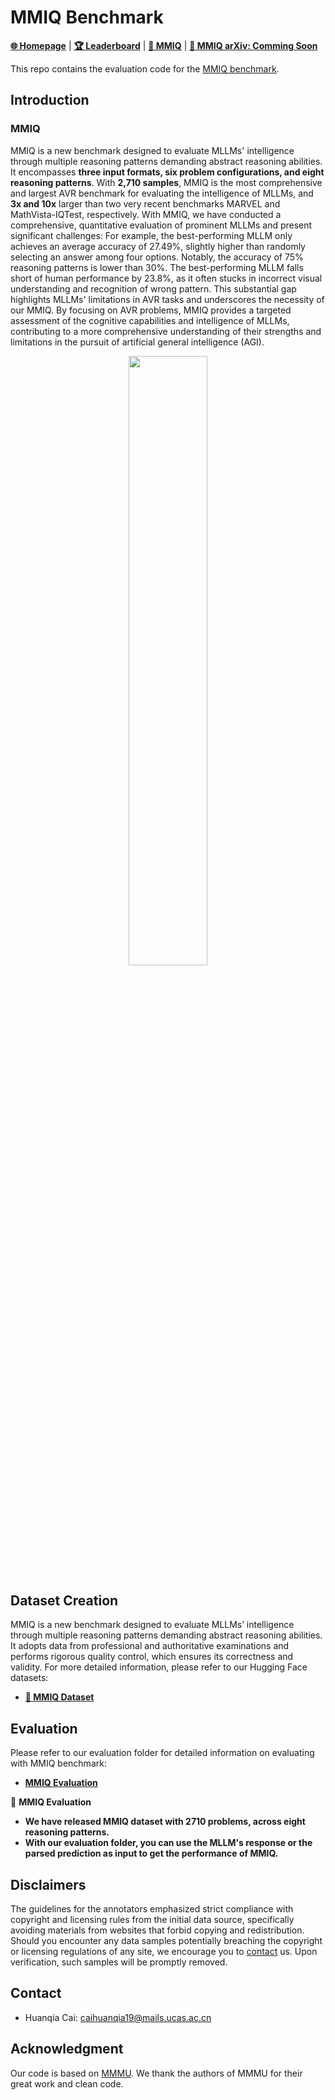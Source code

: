 # MMIQ Benchmark

[**🌐 Homepage**](https://acechq.github.io/MMIQ-benchmark/) | [**🏆 Leaderboard**](https://acechq.github.io/MMIQ-benchmark/#leaderboard) | [**🤗 MMIQ**](https://huggingface.co/datasets/huanqia/MMIQ) | [**📖 MMIQ arXiv: Comming Soon**]() 

This repo contains the evaluation code for the [MMIQ benchmark](https://acechq.github.io/MMIQ-benchmark/).


## Introduction


###  MMIQ

MMIQ is a new benchmark designed to evaluate MLLMs' intelligence through multiple reasoning patterns demanding abstract reasoning abilities. It encompasses **three input formats, six problem configurations, and eight reasoning patterns**. With **2,710 samples**, MMIQ is the most comprehensive and largest AVR benchmark for evaluating the intelligence of MLLMs, and **3x and 10x** larger than two very recent benchmarks MARVEL and MathVista-IQTest, respectively. With MMIQ, we have conducted a comprehensive, quantitative evaluation of prominent MLLMs and present significant challenges: For example, the best-performing MLLM only achieves an average accuracy of 27.49%, slightly higher than randomly selecting an answer among four options. Notably, the accuracy of 75% reasoning patterns is lower than 30%. The best-performing MLLM falls short of human performance by 23.8%, as it often stucks in incorrect visual understanding and recognition of wrong pattern. This substantial gap highlights MLLMs' limitations in AVR tasks and underscores the necessity of our MMIQ. By focusing on AVR problems, MMIQ provides a targeted assessment of the cognitive capabilities and intelligence of MLLMs, contributing to a more comprehensive understanding of their strengths and limitations in the pursuit of artificial general intelligence (AGI).

<div align="center">
<img src="https://acechq.github.io/MMIQ-benchmark/static/imgs/MMIQ_distribution.png" width="50%">
</div>


## Dataset Creation

MMIQ is a new benchmark designed to evaluate MLLMs’ intelligence through multiple reasoning patterns demanding abstract reasoning abilities. It adopts data from professional and authoritative examinations and performs rigorous quality control, which ensures its correctness and validity. For more detailed information, please refer to our Hugging Face datasets:

- [**🤗 MMIQ Dataset**](https://huggingface.co/datasets/MMIQ/)

## Evaluation

Please refer to our evaluation folder for detailed information on evaluating with MMIQ benchmark:

- [**MMIQ Evaluation**](mmiq)

🎯 **MMIQ Evaluation**

- **We have released MMIQ dataset with 2710 problems, across eight reasoning patterns.**
- **With our evaluation folder, you can use the MLLM's response or the parsed prediction as input to get the performance of MMIQ.**


## Disclaimers
The guidelines for the annotators emphasized strict compliance with copyright and licensing rules from the initial data source, specifically avoiding materials from websites that forbid copying and redistribution. 
Should you encounter any data samples potentially breaching the copyright or licensing regulations of any site, we encourage you to [contact](#contact) us. Upon verification, such samples will be promptly removed.

## Contact
- Huanqia Cai: caihuanqia19@mails.ucas.ac.cn

## Acknowledgment
Our code is based on [MMMU](https://github.com/MMMU-Benchmark/MMMU). We thank the authors of MMMU for their great work and clean code.

